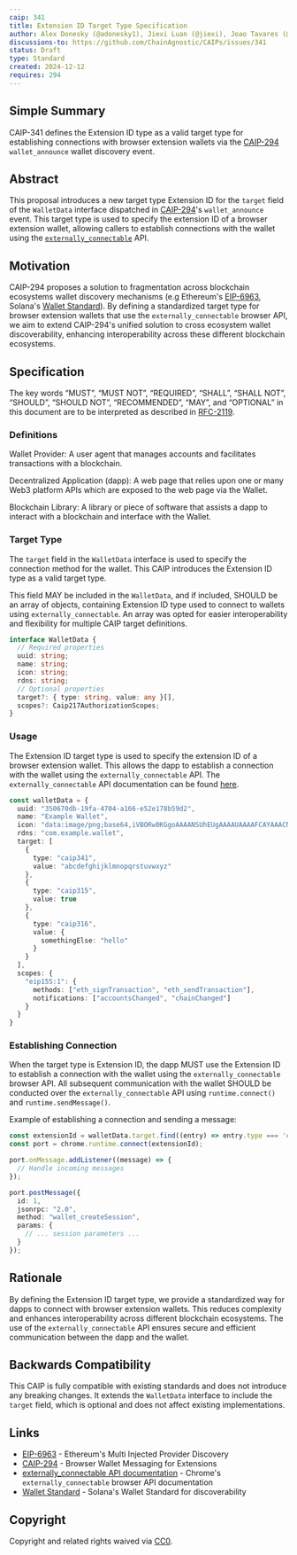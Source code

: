 ```yaml
---
caip: 341
title: Extension ID Target Type Specification
author: Alex Donesky (@adonesky1), Jiexi Luan (@jiexi), Joao Tavares (@ffmcgee725)
discussions-to: https://github.com/ChainAgnostic/CAIPs/issues/341
status: Draft
type: Standard
created: 2024-12-12
requires: 294
---
```


## Simple Summary

CAIP-341 defines the Extension ID type as a valid target type for establishing connections with browser extension wallets via the [CAIP-294] `wallet_announce` wallet discovery event.

## Abstract

This proposal introduces a new target type Extension ID for the `target` field of the `WalletData` interface dispatched in [CAIP-294]'s `wallet_announce` event. This target type is used to specify the extension ID of a browser extension wallet, allowing callers to establish connections with the wallet using the [`externally_connectable`][externally_connectable API documentation] API.

## Motivation

CAIP-294 proposes a solution to fragmentation across blockchain ecosystems wallet discovery mechanisms (e.g  Ethereum's [EIP-6963], Solana's [Wallet Standard]). By defining a standardized target type for browser extension wallets that use the `externally_connectable` browser API, we aim to extend CAIP-294's unified solution to cross ecosystem wallet discoverability, enhancing interoperability across these different blockchain ecosystems.

## Specification

The key words “MUST”, “MUST NOT”, “REQUIRED”, “SHALL”, “SHALL NOT”, “SHOULD”, “SHOULD NOT”, “RECOMMENDED”, “MAY”, and “OPTIONAL” in this document are to be interpreted as described in [RFC-2119](https://www.rfc-editor.org/rfc/rfc2119).

### Definitions

Wallet Provider: A user agent that manages accounts and facilitates transactions with a blockchain.

Decentralized Application (dapp): A web page that relies upon one or many Web3 platform APIs which are exposed to the web page via the Wallet.

Blockchain Library: A library or piece of software that assists a dapp to interact with a blockchain and interface with the Wallet.

### Target Type

The `target` field in the `WalletData` interface is used to specify the connection method for the wallet. This CAIP introduces the Extension ID type as a valid target type.

This field MAY be included in the `WalletData`, and if included, SHOULD be an array of objects, containing Extension ID type used to connect to wallets using `externally_connectable`. An array was opted for easier interoperability and flexibility for multiple CAIP target definitions.

```typescript
interface WalletData {
  // Required properties
  uuid: string;
  name: string;
  icon: string;
  rdns: string;
  // Optional properties
  target?: { type: string, value: any }[],
  scopes?: Caip217AuthorizationScopes;
}
```

### Usage

The Extension ID target type is used to specify the extension ID of a browser extension wallet. This allows the dapp to establish a connection with the wallet using the `externally_connectable` API. The `externally_connectable` API documentation can be found [here](https://developer.chrome.com/docs/extensions/reference/manifest/externally-connectable).

```ts
const walletData = {
  uuid: "350670db-19fa-4704-a166-e52e178b59d2",
  name: "Example Wallet",
  icon: "data:image/png;base64,iVBORw0KGgoAAAANSUhEUgAAAAUAAAAFCAYAAACNbyblAAAAHElEQVQI12P4//8/w38GIAXDIBKE0DHxgljNBAAO9TXL0Y4OHwAAAABJRU5ErkJggg==",
  rdns: "com.example.wallet",
  target: [
    {
      type: "caip341",
      value: "abcdefghijklmnopqrstuvwxyz"
    },
    {
      type: "caip315",
      value: true
    },
    {
      type: "caip316",
      value: {
        somethingElse: "hello"
      }
    }
  ],
  scopes: {
    "eip155:1": {
      methods: ["eth_signTransaction", "eth_sendTransaction"],
      notifications: ["accountsChanged", "chainChanged"]
    }
  }
}
```

### Establishing Connection

When the target type is Extension ID, the dapp MUST use the Extension ID to establish a connection with the wallet using the `externally_connectable` browser API. All subsequent communication with the wallet SHOULD be conducted over the `externally_connectable` API using `runtime.connect()` and `runtime.sendMessage()`.

Example of establishing a connection and sending a message:

```ts
const extensionId = walletData.target.find((entry) => entry.type === 'caip341').value;
const port = chrome.runtime.connect(extensionId);

port.onMessage.addListener((message) => {
  // Handle incoming messages
});

port.postMessage({
  id: 1,
  jsonrpc: "2.0",
  method: "wallet_createSession",
  params: {
    // ... session parameters ...
  }
});
```

## Rationale

By defining the Extension ID target type, we provide a standardized way for dapps to connect with browser extension wallets. This reduces complexity and enhances interoperability across different blockchain ecosystems. The use of the `externally_connectable` API ensures secure and efficient communication between the dapp and the wallet.

## Backwards Compatibility

This CAIP is fully compatible with existing standards and does not introduce any breaking changes. It extends the `WalletData` interface to include the `target` field, which is optional and does not affect existing implementations.

## Links

- [EIP-6963][eip-6963] - Ethereum's Multi Injected Provider Discovery
- [CAIP-294][caip-294] - Browser Wallet Messaging for Extensions
- [externally_connectable API documentation][externally_connectable API documentation] - Chrome's `externally_connectable` browser API documentation
- [Wallet Standard][wallet standard] - Solana's Wallet Standard for discoverability

[eip-6963]: https://eips.ethereum.org/EIPS/eip-6963
[caip-294]: https://chainagnostic.org/CAIPs/caip-294
[externally_connectable API documentation]: https://developer.chrome.com/docs/extensions/reference/manifest/externally-connectable
[wallet standard]: https://github.com/anza-xyz/wallet-standard

## Copyright
Copyright and related rights waived via [CC0](../LICENSE).
